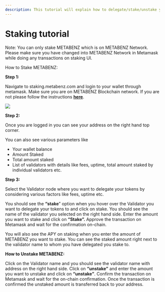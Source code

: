 ```yaml
---
description: This tutorial will explain how to delegate/stake/unstake your METABENZ.
---
```


# Staking tutorial

Note: You can only stake METABENZ which is on METABENZ  Network. Please make sure you have changed into METABENZ  Network in Metamask while doing any transactions on staking UI.

How to Stake METABENZ:

**Step 1:**

Navigate to staking.metabenz.com and login to your wallet through metamask. Make sure you are on METABENZ Blockchain network. If you are not please follow the instructions [**here**](https://doc.metabenz.com/the-METABENZ-studio/getting-started/how-to-add-METABENZ-to-your-metamask).

![](.gitbook/assets/0%20\(4\).png)

**Step 2:**

Once you are logged in you can see your address on the right hand top corner.

You can also see various parameters like

* Your wallet balance
* Amount Staked
* Total amount staked
* List of validators with details like fees, uptime, total amount staked by individual validators etc.

**Step 3:**

Select the Validator node where you want to delegate your tokens by considering various factors like fees, uptime etc.

You should see the **“stake**” option when you hover over the Validator you want to delegate your tokens to and click on stake. You should see the name of the validator you selected on the right hand side. Enter the amount you want to stake and click on **“Stake”.** Approve the transaction on Metamask and wait for the confirmation on-chain.

You will also see the APY on staking when you enter the amount of METABENZ you want to stake. You can see the staked amount right next to the validator name to whom you have delegated you stake to.

**How to Unstake METABENZ:**

Click on the Validator name and you should see the validator name with address on the right hand side. Click on **“unstake”** and enter the amount you want to unstake and click on **“unstake”**. Confirm the transaction on Metamask and wait for the on-chain confirmation. Once the transaction is confirmed the unstaked amount is transferred back to your address.
